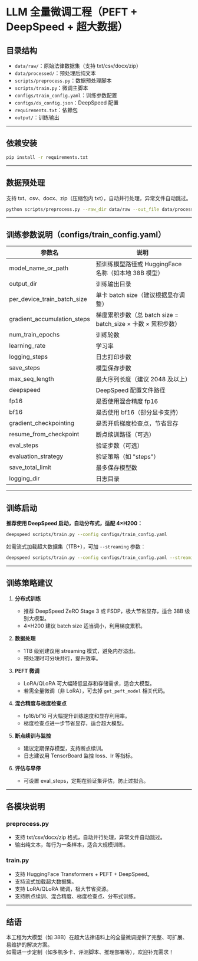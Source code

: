 # LLM 全量微调工程（PEFT + DeepSpeed + 超大数据）

## 目录结构

- `data/raw/`：原始法律数据集（支持 txt/csv/docx/zip）
- `data/processed/`：预处理后纯文本
- `scripts/preprocess.py`：数据预处理脚本
- `scripts/train.py`：微调主脚本
- `configs/train_config.yaml`：训练参数配置
- `configs/ds_config.json`：DeepSpeed 配置
- `requirements.txt`：依赖包
- `output/`：训练输出

---

## 依赖安装

```bash
pip install -r requirements.txt
```

---

## 数据预处理

支持 txt、csv、docx、zip（压缩包内 txt），自动并行处理，异常文件自动跳过。

```bash
python scripts/preprocess.py --raw_dir data/raw --out_file data/processed/all_text.txt --num_workers 16
```

---

## 训练参数说明（configs/train_config.yaml）

| 参数名                      | 说明                                                         |
|-----------------------------|--------------------------------------------------------------|
| model_name_or_path          | 预训练模型路径或 HuggingFace 名称（如本地 38B 模型）         |
| output_dir                  | 训练输出目录                                                 |
| per_device_train_batch_size | 单卡 batch size（建议根据显存调整）                           |
| gradient_accumulation_steps | 梯度累积步数（总 batch size = batch_size × 卡数 × 累积步数）  |
| num_train_epochs            | 训练轮数                                                     |
| learning_rate               | 学习率                                                       |
| logging_steps               | 日志打印步数                                                 |
| save_steps                  | 模型保存步数                                                 |
| max_seq_length              | 最大序列长度（建议 2048 及以上）                             |
| deepspeed                   | DeepSpeed 配置文件路径                                       |
| fp16                        | 是否使用混合精度 fp16                                        |
| bf16                        | 是否使用 bf16（部分显卡支持）                                |
| gradient_checkpointing      | 是否开启梯度检查点，节省显存                                 |
| resume_from_checkpoint      | 断点续训路径（可选）                                         |
| eval_steps                  | 验证步数（可选）                                             |
| evaluation_strategy         | 验证策略（如 "steps"）                                       |
| save_total_limit            | 最多保存模型数                                               |
| logging_dir                 | 日志目录                                                     |

---

## 训练启动

**推荐使用 DeepSpeed 启动，自动分布式，适配 4×H200：**

```bash
deepspeed scripts/train.py --config configs/train_config.yaml
```

如需流式加载超大数据集（1TB+），可加 `--streaming` 参数：

```bash
deepspeed scripts/train.py --config configs/train_config.yaml --streaming
```

---

## 训练策略建议

1. **分布式训练**  
   - 推荐 DeepSpeed ZeRO Stage 3 或 FSDP，极大节省显存，适合 38B 级别大模型。
   - 4×H200 建议 batch size 适当调小，利用梯度累积。

2. **数据处理**  
   - 1TB 级别建议用 streaming 模式，避免内存溢出。
   - 预处理时可分块并行，提升效率。

3. **PEFT 微调**  
   - LoRA/QLoRA 可大幅降低显存和存储需求，适合大模型。
   - 若需全量微调（非 LoRA），可去掉 `get_peft_model` 相关代码。

4. **混合精度与梯度检查点**  
   - fp16/bf16 可大幅提升训练速度和显存利用率。
   - 梯度检查点进一步节省显存，适合超大模型。

5. **断点续训与监控**  
   - 建议定期保存模型，支持断点续训。
   - 日志建议用 TensorBoard 监控 loss、lr 等指标。

6. **评估与早停**  
   - 可设置 eval_steps，定期在验证集评估，防止过拟合。

---

## 各模块说明

### preprocess.py

- 支持 txt/csv/docx/zip 格式，自动并行处理，异常文件自动跳过。
- 输出纯文本，每行为一条样本，适合大规模训练。

### train.py

- 支持 HuggingFace Transformers + PEFT + DeepSpeed。
- 支持流式加载超大数据集。
- 支持 LoRA/QLoRA 微调，极大节省资源。
- 支持断点续训、混合精度、梯度检查点、分布式训练。

---

## 结语

本工程为大模型（如 38B）在超大法律语料上的全量微调提供了完整、可扩展、易维护的解决方案。  
如需进一步定制（如多机多卡、评测脚本、推理部署等），欢迎补充需求！

